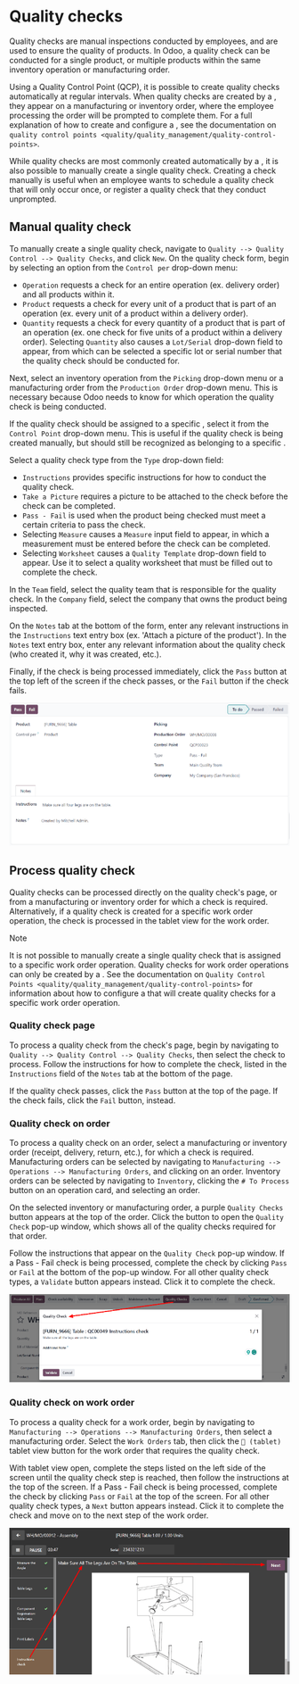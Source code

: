 # Quality checks

Quality checks are manual inspections conducted by employees, and are
used to ensure the quality of products. In Odoo, a quality check can be
conducted for a single product, or multiple products within the same
inventory operation or manufacturing order.

Using a Quality Control Point (QCP), it is possible to create quality
checks automatically at regular intervals. When quality checks are
created by a , they appear on a manufacturing or inventory order, where
the employee processing the order will be prompted to complete them. For
a full explanation of how to create and configure a , see the
documentation on `quality
control points <quality/quality_management/quality-control-points>`.

While quality checks are most commonly created automatically by a , it
is also possible to manually create a single quality check. Creating a
check manually is useful when an employee wants to schedule a quality
check that will only occur once, or register a quality check that they
conduct unprompted.

## Manual quality check

To manually create a single quality check, navigate to
`Quality --> Quality Control
--> Quality Checks`, and click `New`. On the quality check form, begin
by selecting an option from the `Control per` drop-down menu:

- `Operation` requests a check for an entire operation (ex. delivery
  order) and all products within it.
- `Product` requests a check for every unit of a product that is part of
  an operation (ex. every unit of a product within a delivery order).
- `Quantity` requests a check for every quantity of a product that is
  part of an operation (ex. one check for five units of a product within
  a delivery order). Selecting `Quantity` also causes a `Lot/Serial`
  drop-down field to appear, from which can be selected a specific lot
  or serial number that the quality check should be conducted for.

Next, select an inventory operation from the `Picking` drop-down menu or
a manufacturing order from the `Production Order` drop-down menu. This
is necessary because Odoo needs to know for which operation the quality
check is being conducted.

If the quality check should be assigned to a specific , select it from
the `Control
Point` drop-down menu. This is useful if the quality check is being
created manually, but should still be recognized as belonging to a
specific .

Select a quality check type from the `Type` drop-down field:

- `Instructions` provides specific instructions for how to conduct the
  quality check.
- `Take a Picture` requires a picture to be attached to the check before
  the check can be completed.
- `Pass - Fail` is used when the product being checked must meet a
  certain criteria to pass the check.
- Selecting `Measure` causes a `Measure` input field to appear, in which
  a measurement must be entered before the check can be completed.
- Selecting `Worksheet` causes a `Quality Template` drop-down field to
  appear. Use it to select a quality worksheet that must be filled out
  to complete the check.

In the `Team` field, select the quality team that is responsible for the
quality check. In the `Company` field, select the company that owns the
product being inspected.

On the `Notes` tab at the bottom of the form, enter any relevant
instructions in the `Instructions` text entry box (ex. 'Attach a picture
of the product'). In the `Notes` text entry box, enter any relevant
information about the quality check (who created it, why it was created,
etc.).

Finally, if the check is being processed immediately, click the `Pass`
button at the top left of the screen if the check passes, or the `Fail`
button if the check fails.

<img src="quality_checks/quality-check-form.png" class="align-center"
alt="A quality check form filled out for a Pass - Fail check." />

## Process quality check

Quality checks can be processed directly on the quality check's page, or
from a manufacturing or inventory order for which a check is required.
Alternatively, if a quality check is created for a specific work order
operation, the check is processed in the tablet view for the work order.

> [!NOTE]
> It is not possible to manually create a single quality check that is
> assigned to a specific work order operation. Quality checks for work
> order operations can only be created by a . See the documentation on
> `Quality Control Points
> <quality/quality_management/quality-control-points>` for information
> about how to configure a that will create quality checks for a
> specific work order operation.

### Quality check page

To process a quality check from the check's page, begin by navigating to
`Quality -->
Quality Control --> Quality Checks`, then select the check to process.
Follow the instructions for how to complete the check, listed in the
`Instructions` field of the `Notes` tab at the bottom of the page.

If the quality check passes, click the `Pass` button at the top of the
page. If the check fails, click the `Fail` button, instead.

### Quality check on order

To process a quality check on an order, select a manufacturing or
inventory order (receipt, delivery, return, etc.), for which a check is
required. Manufacturing orders can be selected by navigating to
`Manufacturing --> Operations --> Manufacturing Orders`, and clicking on
an order. Inventory orders can be selected by navigating to `Inventory`,
clicking the `# To Process` button on an operation card, and selecting
an order.

On the selected inventory or manufacturing order, a purple
`Quality Checks` button appears at the top of the order. Click the
button to open the `Quality Check` pop-up window, which shows all of the
quality checks required for that order.

Follow the instructions that appear on the `Quality Check` pop-up
window. If a Pass - Fail check is being processed, complete the check by
clicking `Pass` or `Fail` at the bottom of the pop-up window. For all
other quality check types, a `Validate` button appears instead. Click it
to complete the check.

<img src="quality_checks/quality-check-pop-up.png" class="align-center"
alt="The &quot;Quality Check&quot; pop-up window on a manufacturing order." />

### Quality check on work order

To process a quality check for a work order, begin by navigating to
`Manufacturing
--> Operations --> Manufacturing Orders`, then select a manufacturing
order. Select the `Work Orders` tab, then click the `📱 (tablet)` tablet
view button for the work order that requires the quality check.

With tablet view open, complete the steps listed on the left side of the
screen until the quality check step is reached, then follow the
instructions at the top of the screen. If a Pass - Fail check is being
processed, complete the check by clicking `Pass` or `Fail` at the top of
the screen. For all other quality check types, a `Next` button appears
instead. Click it to complete the check and move on to the next step of
the work order.

<img src="quality_checks/work-order-check.png" class="align-center"
alt="A quality check for a work order." />
